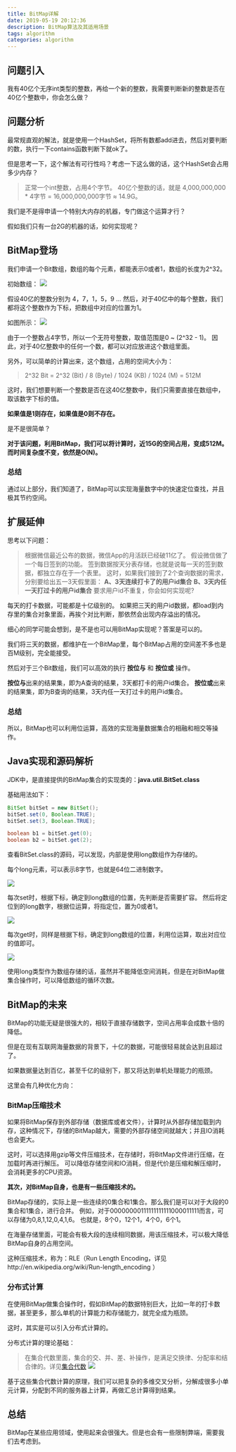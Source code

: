 ```yaml
---
title: BitMap详解
date: 2019-05-19 20:12:36
description: BitMap算法及其适用场景
tags: algorithm
categories: algorithm
---
```


## 问题引入
我有40亿个无序int类型的整数，再给一个新的整数，我需要判断新的整数是否在40亿个整数中，你会怎么做？

## 问题分析
最常规直观的解法，就是使用一个HashSet，将所有数都add进去，然后对要判断的数，执行一下contains函数判断下就ok了。

但是思考一下，这个解法有可行性吗？考虑一下这么做的话，这个HashSet会占用多少内存？

> 正常一个int整数，占用4个字节。
> 40亿个整数的话，就是 4,000,000,000 * 4字节 = 16,000,000,000字节 ≈ 14.9G。

我们是不是得申请一个特别大内存的机器，专门做这个运算才行？

假如我们只有一台2G的机器的话，如何实现呢？

## BitMap登场
我们申请一个Bit数组，数组的每个元素，都能表示0或者1，数组的长度为2^32。

初始数组：
![](http://ww3.sinaimg.cn/large/006tNc79ly1g36yt4iw2cj31by06i0sx.jpg)

假设40亿的整数分别为 4，7，1，5，9 ...
然后，对于40亿中的每个整数，我们都将这个整数作为下标，把数组中对应的位置为1。

如图所示：
![](http://ww1.sinaimg.cn/large/006tNc79ly1g36yuwkrewj317q0u0q4t.jpg)

由于一个整数占4字节，所以一个无符号整数，取值范围是0 ~ (2^32 - 1)。
因此，对于40亿整数中的任何一个数，都可以对应放进这个数组里面。

另外，可以简单的计算出来，这个数组，占用的空间大小为：
> 2^32 Bit = 2^32 (Bit) / 8 (Byte) / 1024 (KB) / 1024 (M) = 512M

这时，我们想要判断一个整数是否在这40亿整数中，我们只需要直接在数组中，取该数字下标的值。

**如果值是1则存在，如果值是0则不存在。**

是不是很简单？

**对于该问题，利用BitMap，我们可以将计算时，近15G的空间占用，变成512M。
而时间复杂度不变，依然是O(N)。**

### 总结
通过以上部分，我们知道了，BitMap可以实现海量数字中的快速定位查找，并且极其节约空间。

## 扩展延伸

思考以下问题：
> 根据微信最近公布的数据，微信App的月活跃已经破11亿了。
> 假设微信做了一个每日签到的功能。
> 签到数据按天分表存储，也就是说每一天的签到数据，都独立存在于一个表里。
> 这时，如果我们接到了2个查询数据的需求，分别要给出五一3天假里面：
> **A、3天连续打卡了的用户id集合**
> **B、3天内任一天打过卡的用户id集合**
> 要求用户id不重复，你会如何实现呢?

每天的打卡数据，可能都是十亿级别的。
如果把三天的用户id数据，都load到内存里的集合对象里面，再挨个对比判断，那依然会出现内存溢出的情况。

细心的同学可能会想到，是不是也可以用BitMap实现呢？答案是可以的。

我们将三天的数据，都维护在一个BitMap里，每个BitMap占用的空间差不多也是百M级别，完全能接受。

然后对于三个Bit数组，我们可以高效的执行 **按位与** 和 **按位或** 操作。

**按位与**出来的结果集，即为A查询的结果，3天都打卡的用户id集合。
**按位或**出来的结果集，即为B查询的结果，3天内任一天打过卡的用户id集合。

### 总结
所以，BitMap也可以利用位运算，高效的实现海量数据集合的相融和相交等操作。

## Java实现和源码解析
JDK中，是直接提供的BitMap集合的实现类的：**java.util.BitSet.class**

基础用法如下：
```java
BitSet bitSet = new BitSet();
bitSet.set(0, Boolean.TRUE);
bitSet.set(3, Boolean.TRUE);

boolean b1 = bitSet.get(0);
boolean b2 = bitSet.get(2);
```

查看BitSet.class的源码，可以发现，内部是使用long数组作为存储的。

每个long元素，可以表示8字节，也就是64位二进制数字。

![](http://ww4.sinaimg.cn/large/006tNc79ly1g370pflczlj316s0aqjsc.jpg)

每次set时，根据下标，确定到long数组的位置，先判断是否需要扩容。
然后将定位到的long数字，根据位运算，将指定位，置为0或者1。

![](http://ww1.sinaimg.cn/large/006tNc79ly1g370r3d4x0j31ca0r0wil.jpg)

每次get时，同样是根据下标，确定到long数组的位置，利用位运算，取出对应位的值即可。

![](http://ww1.sinaimg.cn/large/006tNc79ly1g370svb1xkj31b00u0dl2.jpg)

使用long类型作为数组存储的话，虽然并不能降低空间消耗，但是在对BitMap做集合操作时，可以降低数组的循环次数。


## BitMap的未来

BitMap的功能无疑是很强大的，相较于直接存储数字，空间占用率会成数十倍的降低。

但是在现有互联网海量数据的背景下，十亿的数据，可能很轻易就会达到且超过了。

如果数据量达到百亿，甚至千亿的级别下，那又将达到单机处理能力的瓶颈。

这里会有几种优化方向：

### BitMap压缩技术
如果将BitMap保存到外部存储（数据库或者文件），计算时从外部存储加载到内存，这种情况下，存储的BitMap越大，需要的外部存储空间就越大；并且IO消耗也会更大。

这时，可以选择用gzip等文件压缩技术，在存储时，将BitMap文件进行压缩，在加载时再进行解压。
可以降低存储空间和IO消耗，但是代价是压缩和解压缩时，会消耗更多的CPU资源。

**其次，对BitMap自身，也是有一些压缩技术的。**

BitMap存储的，实际上是一些连续的0集合和1集合。那么我们是可以对于大段的0集合和1集合，进行合并。
例如，对于00000000111111111111000011111而言，可以存储为0,8,1,12,0,4,1,6。
也就是，8个0，12个1，4个0，6个1。

在海量存储里面，可能会有极大段的连续相同数据，用该压缩技术，可以极大降低BitMap自身的占用空间。

这种压缩技术，称为：RLE（Run Length Encoding，详见http://en.wikipedia.org/wiki/Run-length_encoding ）

### 分布式计算
在使用BitMap做集合操作时，假如BitMap的数据特别巨大，比如一年的打卡数据，甚至更多，那么单机的计算能力和存储能力，就完全成为瓶颈。

这时，其实是可以引入分布式计算的。

分布式计算的理论基础：
> 在集合代数里面，集合的交、并、差、补操作，是满足交换律、分配率和结合律的。详见[集合代数](https://zh.wikipedia.org/wiki/%E9%9B%86%E5%90%88%E4%BB%A3%E6%95%B0)
![](http://ww1.sinaimg.cn/large/006tNc79gy1g371hlku8ej31em0lmapr.jpg)

基于这些集合代数计算的原理，我们可以把复杂的多维交叉分析，分解成很多小单元计算，分配到不同的服务器上计算，再做汇总计算得到结果。

## 总结
BitMap在某些应用领域，使用起来会很强大。但是也会有一些限制弊端，需要我们去考虑到。